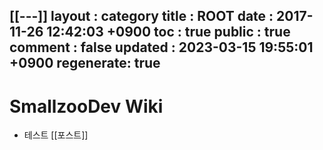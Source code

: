 [[---]]
layout  : category
title   : ROOT
date    : 2017-11-26 12:42:03 +0900
toc     : true
public  : true
comment : false
updated : 2023-03-15 19:55:01 +0900
regenerate: true
---


# SmallzooDev Wiki

* 테스트 [[포스트]]
